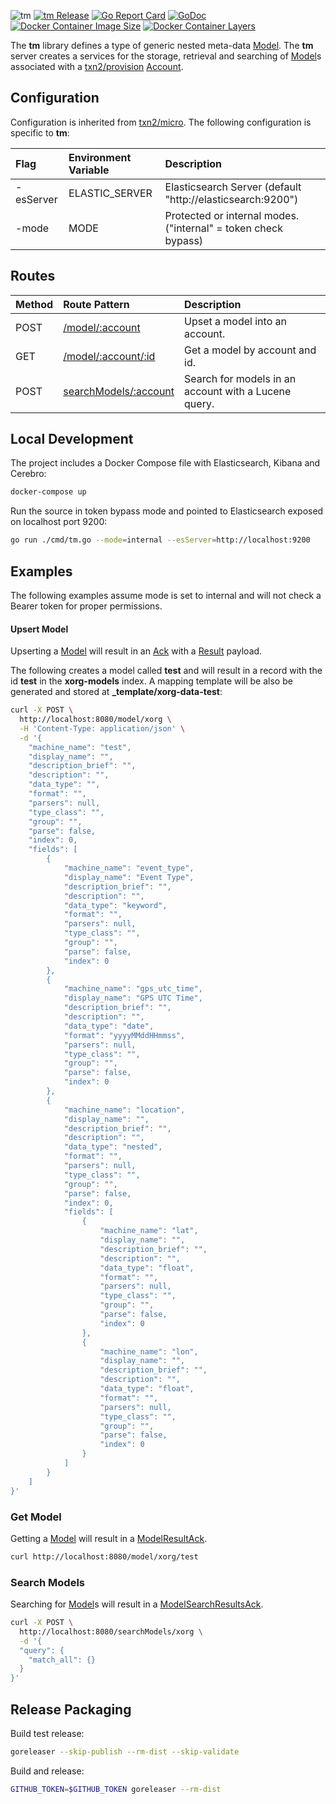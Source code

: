 ![tm](https://raw.githubusercontent.com/txn2/tm/master/mast.jpg)
[![tm Release](https://img.shields.io/github/release/txn2/tm.svg)](https://github.com/txn2/tm/releases)
[![Go Report Card](https://goreportcard.com/badge/github.com/txn2/tm)](https://goreportcard.com/report/github.com/txn2/tm)
[![GoDoc](https://godoc.org/github.com/txn2/tm?status.svg)](https://godoc.org/github.com/txn2/tm)
[![Docker Container Image Size](https://shields.beevelop.com/docker/image/image-size/txn2/tm/latest.svg)](https://hub.docker.com/r/txn2/tm/)
[![Docker Container Layers](https://shields.beevelop.com/docker/image/layers/txn2/tm/latest.svg)](https://hub.docker.com/r/txn2/tm/)

The **tm** library defines a type of generic nested meta-data [Model]. The **tm** server creates a services for the storage,
retrieval and searching of [Model]s associated with a [txn2/provision](https://github.com/txn2/provision) [Account].

[Account]: https://godoc.org/github.com/txn2/provision#Account

## Configuration

Configuration is inherited from [txn2/micro](https://github.com/txn2/micro#configuration). The
following configuration is specific to **tm**:

| Flag      | Environment Variable | Description                                                    |
|:----------|:---------------------|:---------------------------------------------------------------|
| -esServer | ELASTIC_SERVER       | Elasticsearch Server (default "http://elasticsearch:9200")     |
| -mode     | MODE                 | Protected or internal modes. ("internal" = token check bypass) |

## Routes

| Method | Route Pattern                           | Description                                          |
|:-------|:----------------------------------------|:-----------------------------------------------------|
| POST   | [/model/:account](#upsert-model)        | Upset a model into an account.                       |
| GET    | [/model/:account/:id](#get-model)       | Get a model by account and id.                       |
| POST   | [searchModels/:account](#search-models) | Search for models in an account with a Lucene query. |

## Local Development

The project includes a Docker Compose file with Elasticsearch, Kibana and Cerebro:
```bash
docker-compose up
```

Run the source in token bypass mode and pointed to Elasticsearch exposed on localhost port 9200:
```bash
go run ./cmd/tm.go --mode=internal --esServer=http://localhost:9200
```

## Examples

The following examples assume mode is set to internal and will not check a Bearer token for
proper permissions.

#### Upsert Model

Upserting a [Model] will result in an [Ack] with a [Result] payload.

The following creates a model called **test** and will result in a record with the id **test**
in the **xorg-models** index. A mapping template will be also be generated and stored
at **_template/xorg-data-test**:
```bash
curl -X POST \
  http://localhost:8080/model/xorg \
  -H 'Content-Type: application/json' \
  -d '{
    "machine_name": "test",
    "display_name": "",
    "description_brief": "",
    "description": "",
    "data_type": "",
    "format": "",
    "parsers": null,
    "type_class": "",
    "group": "",
    "parse": false,
    "index": 0,
    "fields": [
    	{
		    "machine_name": "event_type",
		    "display_name": "Event Type",
		    "description_brief": "",
		    "description": "",
		    "data_type": "keyword",
		    "format": "",
		    "parsers": null,
		    "type_class": "",
		    "group": "",
		    "parse": false,
		    "index": 0
		},
    	{
		    "machine_name": "gps_utc_time",
		    "display_name": "GPS UTC Time",
		    "description_brief": "",
		    "description": "",
		    "data_type": "date",
		    "format": "yyyyMMddHHmmss",
		    "parsers": null,
		    "type_class": "",
		    "group": "",
		    "parse": false,
		    "index": 0
		},
		{
		    "machine_name": "location",
		    "display_name": "",
		    "description_brief": "",
		    "description": "",
		    "data_type": "nested",
		    "format": "",
		    "parsers": null,
		    "type_class": "",
		    "group": "",
		    "parse": false,
		    "index": 0,
		    "fields": [
    	    	{
				    "machine_name": "lat",
				    "display_name": "",
				    "description_brief": "",
				    "description": "",
				    "data_type": "float",
				    "format": "",
				    "parsers": null,
				    "type_class": "",
				    "group": "",
				    "parse": false,
				    "index": 0
				},
    	    	{
				    "machine_name": "lon",
				    "display_name": "",
				    "description_brief": "",
				    "description": "",
				    "data_type": "float",
				    "format": "",
				    "parsers": null,
				    "type_class": "",
				    "group": "",
				    "parse": false,
				    "index": 0
				}				
		    ]
		}
	]
}'
```

### Get Model

Getting a [Model] will result in a [ModelResultAck].

```bash
curl http://localhost:8080/model/xorg/test
```

### Search Models

Searching for [Model]s will result in a [ModelSearchResultsAck].

```bash
curl -X POST \
  http://localhost:8080/searchModels/xorg \
  -d '{
  "query": {
    "match_all": {}
  }
}'
```

[Ack]: https://godoc.org/github.com/txn2/ack#Ack
[Result]: https://godoc.org/github.com/txn2/es#Result
[Model]: https://godoc.org/github.com/txn2/tm#Model
[ModelSearchResultsAck]: https://godoc.org/github.com/txn2/tm#ModelSearchResultsAck
[ModelResultAck]: https://godoc.org/github.com/txn2/tm#ModelResultAck

## Release Packaging

Build test release:
```bash
goreleaser --skip-publish --rm-dist --skip-validate
```

Build and release:
```bash
GITHUB_TOKEN=$GITHUB_TOKEN goreleaser --rm-dist
```
